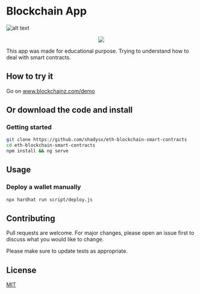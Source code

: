 # Blockchain App
![alt text](https://techcrunch.com/wp-content/uploads/2022/10/GettyImages-1385633225.jpg?w=730&crop=1)
<p align="center">
  <img src="https://techcrunch.com/wp-content/uploads/2022/10/GettyImages-1385633225.jpg?w=730&crop=1)" />
</p>

This app was made for educational purpose. Trying to understand how to deal with smart contracts.

## How to try it

Go on www.blockchainz.com/demo

## Or download the code and install

### Getting started
```bash
git clone https://github.com/shadysx/eth-blockchain-smart-contracts
cd eth-blockchain-smart-contracts
npm install && ng serve
```

## Usage

### Deploy a wallet manually
```bash
npx hardhat run script/deploy.js
```

## Contributing
Pull requests are welcome. For major changes, please open an issue first to discuss what you would like to change.

Please make sure to update tests as appropriate.

## License
[MIT](https://choosealicense.com/licenses/mit/)
